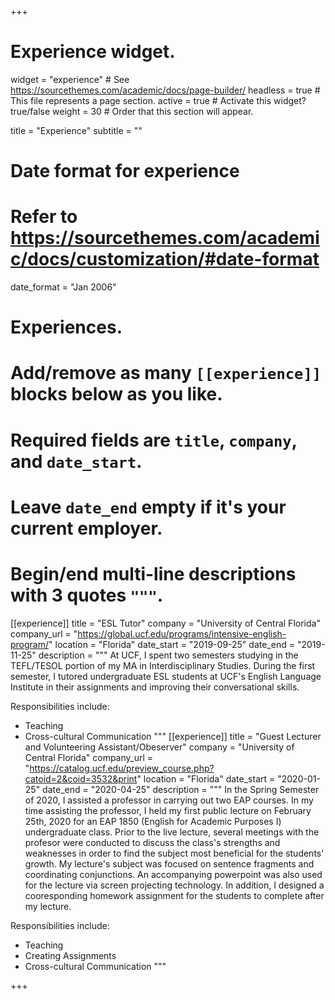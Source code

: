 +++
# Experience widget.
widget = "experience"  # See https://sourcethemes.com/academic/docs/page-builder/
headless = true  # This file represents a page section.
active = true  # Activate this widget? true/false
weight = 30  # Order that this section will appear.

title = "Experience"
subtitle = ""

# Date format for experience
#   Refer to https://sourcethemes.com/academic/docs/customization/#date-format
date_format = "Jan 2006"

# Experiences.
#   Add/remove as many `[[experience]]` blocks below as you like.
#   Required fields are `title`, `company`, and `date_start`.
#   Leave `date_end` empty if it's your current employer.
#   Begin/end multi-line descriptions with 3 quotes `"""`.
[[experience]]
  title = "ESL Tutor"
  company = "University of Central Florida"
  company_url = "https://global.ucf.edu/programs/intensive-english-program/"
  location = "Florida"
  date_start = "2019-09-25"
  date_end = "2019-11-25"
  description = """ At UCF, I spent two semesters studying in the TEFL/TESOL portion of my MA in Interdisciplinary Studies. During the first semester, I tutored undergraduate ESL students at UCF's English Language Institute in their assignments and improving their conversational skills.

  Responsibilities include:
  
  * Teaching 
  * Cross-cultural Communication
  """
[[experience]]
  title = "Guest Lecturer and Volunteering Assistant/Obeserver"
  company = "University of Central Florida"
  company_url = "https://catalog.ucf.edu/preview_course.php?catoid=2&coid=3532&print"
  location = "Florida"
  date_start = "2020-01-25"
  date_end = "2020-04-25"
  description = """ In the Spring Semester of 2020, I assisted a professor in carrying out two EAP courses. In my time assisting the professor, I held my first public lecture on February 25th, 2020 for an EAP 1850 (English for Academic Purposes I) undergraduate class. Prior to the live lecture, several meetings with the profesor were conducted to discuss the class's strengths and weaknesses in order to find the subject most beneficial for the students' growth. My lecture's subject was focused on sentence fragments and coordinating conjunctions. An accompanying powerpoint was also used for the lecture via screen projecting technology. In addition, I designed a cooresponding homework assignment for the students to complete after my lecture. 


  Responsibilities include:
  
  * Teaching
  * Creating Assignments
  * Cross-cultural Communication
  """



+++
